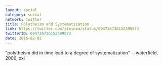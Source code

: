 ```yaml
---
layout: social
category: social
network: Twitter
title: Polytheism and Systematization
link: https://twitter.com/steinea/status/694726736152399873
twitterID: 694726736152399873
date: 2016-02-02
---
```


"polytheism did in time lead to a degree of systematization" —waterfield, 2000, xxi
